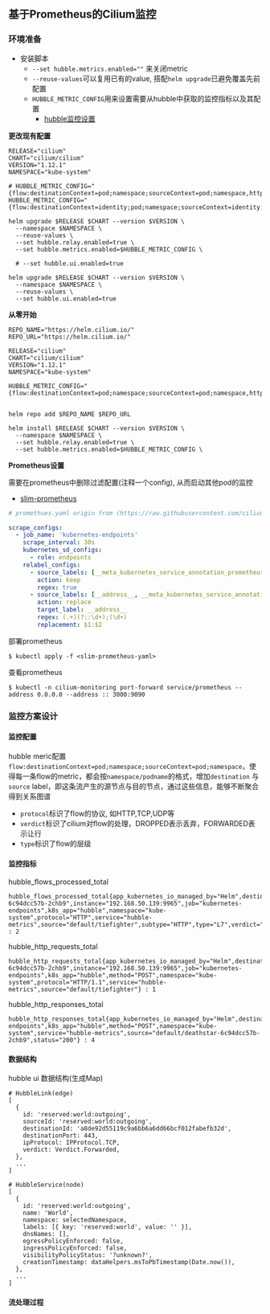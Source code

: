 ## 基于Prometheus的Cilium监控

### 环境准备

- 安装脚本
  - `--set hubble.metrics.enabled=""` 来关闭metric
  - `--reuse-values`可以复用已有的value, 搭配`helm upgrade`已避免覆盖先前配置
  - `HUBBLE_METRIC_CONFIG`用来设置需要从hubble中获取的监控指标以及其配置
    - [hubble监控设置](https://docs.cilium.io/en/stable/operations/metrics/)

**更改现有配置**

```shell
RELEASE="cilium"
CHART="cilium/cilium"
VERSION="1.12.1"
NAMESPACE="kube-system"

# HUBBLE_METRIC_CONFIG="{flow:destinationContext=pod;namespace;sourceContext=pod;namespace,http:destinationContext=pod;namespace;sourceContext=pod;namespace}"
HUBBLE_METRIC_CONFIG="{flow:destinationContext=identity;pod;namespace;sourceContext=identity;pod;namespace,http:destinationContext=identity;pod;namespace;sourceContext=identity;pod;namespace}"

helm upgrade $RELEASE $CHART --version $VERSION \
  --namespace $NAMESPACE \
  --reuse-values \
  --set hubble.relay.enabled=true \
  --set hubble.metrics.enabled=$HUBBLE_METRIC_CONFIG \

  # --set hubble.ui.enabled=true

helm upgrade $RELEASE $CHART --version $VERSION \
  --namespace $NAMESPACE \
  --reuse-values \
  --set hubble.ui.enabled=true
```

**从零开始**

```shell
REPO_NAME="https://helm.cilium.io/"
REPO_URL="https://helm.cilium.io/"

RELEASE="cilium"
CHART="cilium/cilium"
VERSION="1.12.1"
NAMESPACE="kube-system"

HUBBLE_METRIC_CONFIG="{flow:destinationContext=pod;namespace;sourceContext=pod;namespace,http:destinationContext=pod;namespace;sourceContext=pod;namespace}"


helm repo add $REPO_NAME $REPO_URL

helm install $RELEASE $CHART --version $VERSION \
  --namespace $NAMESPACE \
  --set hubble.relay.enabled=true \
  --set hubble.metrics.enabled=$HUBBLE_METRIC_CONFIG \
```

**Prometheus设置**

需要在prometheus中删除过滤配置(注释一个config), 从而启动其他pod的监控 
- [slim-prometheus](./prometheus/prometheus.yaml)

```yaml
# promethues.yaml origin from (https://raw.githubusercontent.com/cilium/cilium/1.12.1/examples/kubernetes/addons/prometheus/monitoring-example.yaml)

scrape_configs:
  - job_name: 'kubernetes-endpoints'
    scrape_interval: 30s
    kubernetes_sd_configs:
      - role: endpoints
    relabel_configs:
      - source_labels: [__meta_kubernetes_service_annotation_prometheus_io_scrape]
        action: keep
        regex: true
      - source_labels: [__address__, __meta_kubernetes_service_annotation_prometheus_io_port]
        action: replace
        target_label: __address__
        regex: (.+)(?::\d+);(\d+)
        replacement: $1:$2
```

部署prometheus

```shell
$ kubectl apply -f <slim-prometheus-yaml>
```

查看prometheus

```shell
$ kubectl -n cilium-monitoring port-forward service/prometheus --address 0.0.0.0 --address :: 3000:9090
```

### 监控方案设计

#### 监控配置

hubble meric配置`flow:destinationContext=pod;namespace;sourceContext=pod;namespace`，使得每一条flow的metric，都会按`namespace/podname`的格式，增加`destination` 与 `source` label，即这条流产生的源节点与目的节点，通过这些信息，能够不断聚合得到关系图谱
- `protocol`标识了flow的协议, 如HTTP,TCP,UDP等
- `verdict`标识了cilium对flow的处理，DROPPED表示丢弃，FORWARDED表示让行
- `type`标识了flow的层级

#### 监控指标

hubble_flows_processed_total

```
hubble_flows_processed_total{app_kubernetes_io_managed_by="Helm",destination="default/deathstar-6c94dcc57b-2chb9",instance="192.168.50.139:9965",job="kubernetes-endpoints",k8s_app="hubble",namespace="kube-system",protocol="HTTP",service="hubble-metrics",source="default/tiefighter",subtype="HTTP",type="L7",verdict="DROPPED"} : 2
```

hubble_http_requests_total

```
hubble_http_requests_total{app_kubernetes_io_managed_by="Helm",destination="default/deathstar-6c94dcc57b-2chb9",instance="192.168.50.139:9965",job="kubernetes-endpoints",k8s_app="hubble",method="POST",namespace="kube-system",protocol="HTTP/1.1",service="hubble-metrics",source="default/tiefighter"} : 1
```
hubble_http_responses_total

```
hubble_http_responses_total{app_kubernetes_io_managed_by="Helm",destination="default/tiefighter",instance="192.168.50.139:9965",job="kubernetes-endpoints",k8s_app="hubble",method="POST",namespace="kube-system",service="hubble-metrics",source="default/deathstar-6c94dcc57b-2chb9",status="200"} : 4
```

#### 数据结构

hubble ui 数据结构(生成Map)

```
# HubbleLink(edge)
[
  {
    id: 'reserved:world:outgoing',
    sourceId: 'reserved:world:outgoing',
    destinationId: 'a8de92d55119c9a6bb6a6dd66bcf012fabefb32d',
    destinationPort: 443,
    ipProtocol: IPProtocol.TCP,
    verdict: Verdict.Forwarded,
  },
  ...
]

# HubbleService(node)
[
  {
    id: 'reserved:world:outgoing',
    name: 'World',
    namespace: selectedNamespace,
    labels: [{ key: 'reserved:world', value: '' }],
    dnsNames: [],
    egressPolicyEnforced: false,
    ingressPolicyEnforced: false,
    visibilityPolicyStatus: '?unknown?',
    creationTimestamp: dataHelpers.msToPbTimestamp(Date.now()),
  },
  ...
]
```



#### 流处理过程

